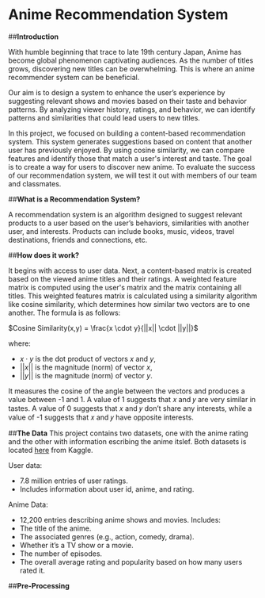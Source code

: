 Anime Recommendation System
=======================

##**Introduction**

With humble beginning that trace to late 19th century Japan, Anime has become global phenomenon captivating audiences.  As the number of titles grows, discovering new titles can be overwhelming.  This is where an anime recommender system can be beneficial.  

Our aim is to design a system to enhance the user’s experience by suggesting relevant shows and movies based on their taste and behavior patterns.  By analyzing viewer history, ratings, and behavior, we can identify patterns and similarities that could lead users to new titles. 

In this project, we focused on  building a content-based recommendation system. This system generates suggestions based on content that another user has previously enjoyed.  By using cosine similarity, we can compare features and identify those that match a user's interest and taste.  The goal is to create a way for users to discover new anime.  To evaluate the success of our recommendation system, we will test it out with members of our team and classmates.


##**What is a Recommendation System?**

A recommendation system is an algorithm designed to suggest relevant products to a user based on the user’s behaviors, similarities with another user, and interests.  Products can include books, music, videos, travel destinations, friends and connections, etc.


##**How does it work?**

It begins with access to user data. Next, a content-based matrix is created based on the viewed anime titles and their ratings. A weighted feature matrix is computed using the user's matrix and the matrix containing all titles. This weighted features matrix is calculated using a similarity algorithm like cosine similarity, which determines how similar two vectors are to one another. The formula is as follows:

$Cosine Similarity(x,y) = \frac{x \cdot y}{||x|| \cdot ||y||}$


where:
- $x \cdot y$ is the dot product of vectors $x$ and $y$,
- $||x||$ is the magnitude (norm) of vector $x$,
- $||y||$ is the magnitude (norm) of vector $y$.


It measures the cosine of the angle between the vectors and produces a value between -1 and 1. A value of 1 suggests that 𝑥 and 𝑦 are very similar in tastes. A value of 0 suggests that 𝑥 and 𝑦 don’t share any interests, while a value of -1 suggests that 𝑥 and 𝑦 have opposite interests.

##**The Data**
This project contains two datasets, one with the anime rating and the other with information escribing the anime itslef.  Both datasets is located [here]("https://www.kaggle.com/datasets/CooperUnion/anime-recommendations-database?select=rating.csv") from Kaggle.

User data: 
- 7.8 million entries of user ratings.
- Includes information about user id, anime, and  rating.

Anime Data:
- 12,200 entries describing anime shows and movies.
Includes:
- The title of the anime.
- The associated genres (e.g., action, comedy, drama).
- Whether it’s a TV show or a movie.
- The number of episodes.
- The overall average rating and popularity based on how many users rated it.

##**Pre-Processing**